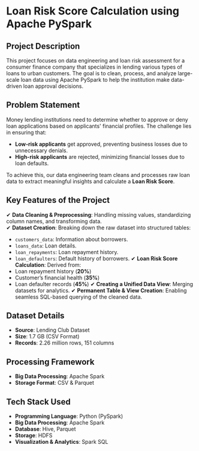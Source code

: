 # Loan Risk Score Calculation using Apache PySpark

## Project Description
This project focuses on data engineering and loan risk assessment for a consumer finance company that specializes in lending various types of loans to urban customers. The goal is to clean, process, and analyze large-scale loan data using Apache PySpark to help the institution make data-driven loan approval decisions.

## Problem Statement
Money lending institutions need to determine whether to approve or deny loan applications based on applicants' financial profiles. The challenge lies in ensuring that:

- **Low-risk applicants** get approved, preventing business losses due to unnecessary denials.
- **High-risk applicants** are rejected, minimizing financial losses due to loan defaults.

To achieve this, our data engineering team cleans and processes raw loan data to extract meaningful insights and calculate a **Loan Risk Score**.

## Key Features of the Project
✔ **Data Cleaning & Preprocessing**: Handling missing values, standardizing column names, and transforming data.  
✔ **Dataset Creation**: Breaking down the raw dataset into structured tables:
   - `customers_data`: Information about borrowers.
   - `loans_data`: Loan details.
   - `loan_repayments`: Loan repayment history.
   - `loan_defaulters`: Default history of borrowers.
✔ **Loan Risk Score Calculation**: Derived from:
   - Loan repayment history (**20%**)
   - Customer’s financial health (**35%**)
   - Loan defaulter records (**45%**)
✔ **Creating a Unified Data View**: Merging datasets for analytics.
✔ **Permanent Table & View Creation**: Enabling seamless SQL-based querying of the cleaned data.

## Dataset Details
- **Source**: Lending Club Dataset
- **Size**: 1.7 GB (CSV Format)
- **Records**: 2.26 million rows, 151 columns

## Processing Framework
- **Big Data Processing**: Apache Spark
- **Storage Format**: CSV & Parquet

## Tech Stack Used
- **Programming Language**: Python (PySpark)
- **Big Data Processing**: Apache Spark
- **Database**: Hive, Parquet
- **Storage**: HDFS
- **Visualization & Analytics**: Spark SQL
